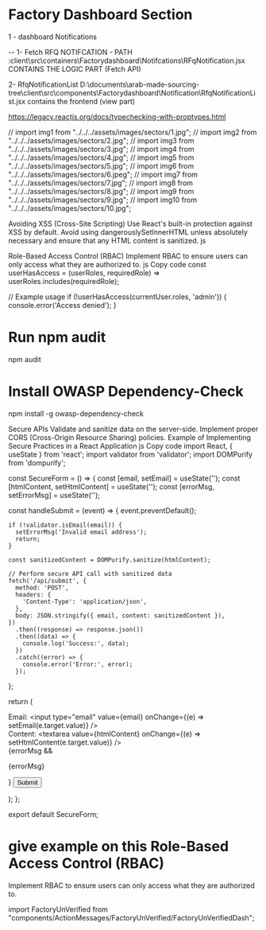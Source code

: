 # Factory Dashboard Section

1 - dashboard Notifications


-- 1-  Fetch RFQ NOTIFCATION - PATH :client\src\containers\Factorydashboard\Notifcations\RFqNotification.jsx
CONTAINS THE LOGIC PART (Fetch API)

2- RfqNotificationList
D:\documents\arab-made-sourcing-tree\client\src\components\Factorydashboard\Notification\RfqNotificationList.jsx
contains the frontend (view part)

<!--  -->
<!-- update visit -->

https://legacy.reactjs.org/docs/typechecking-with-proptypes.html





// import img1 from "../../../assets/images/sectors/1.jpg";
// import img2 from "../../../assets/images/sectors/2.jpg";
// import img3 from "../../../assets/images/sectors/3.jpg";
// import img4 from "../../../assets/images/sectors/4.jpg";
// import img5 from "../../../assets/images/sectors/5.jpg";
// import img6 from "../../../assets/images/sectors/6.jpeg";
// import img7 from "../../../assets/images/sectors/7.jpg";
// import img8 from "../../../assets/images/sectors/8.jpg";
// import img9 from "../../../assets/images/sectors/9.jpg";
// import img10 from "../../../assets/images/sectors/10.jpg";





Avoiding XSS (Cross-Site Scripting)
Use React's built-in protection against XSS by default.
Avoid using dangerouslySetInnerHTML unless absolutely necessary and ensure that any HTML content is sanitized.
js
<!-- import DOMPurify from 'dompurify'; -->





Role-Based Access Control (RBAC)
Implement RBAC to ensure users can only access what they are authorized to.
js
Copy code
const userHasAccess = (userRoles, requiredRole) => userRoles.includes(requiredRole);

// Example usage
if (!userHasAccess(currentUser.roles, 'admin')) {
  console.error('Access denied');
}




# Run npm audit
npm audit

# Install OWASP Dependency-Check
npm install -g owasp-dependency-check







Secure APIs
Validate and sanitize data on the server-side.
Implement proper CORS (Cross-Origin Resource Sharing) policies.
Example of Implementing Secure Practices in a React Application
js
Copy code
import React, { useState } from 'react';
import validator from 'validator';
import DOMPurify from 'dompurify';

const SecureForm = () => {
  const [email, setEmail] = useState('');
  const [htmlContent, setHtmlContent] = useState('');
  const [errorMsg, setErrorMsg] = useState('');

  const handleSubmit = (event) => {
    event.preventDefault();

    if (!validator.isEmail(email)) {
      setErrorMsg('Invalid email address');
      return;
    }

    const sanitizedContent = DOMPurify.sanitize(htmlContent);

    // Perform secure API call with sanitized data
    fetch('/api/submit', {
      method: 'POST',
      headers: {
        'Content-Type': 'application/json',
      },
      body: JSON.stringify({ email, content: sanitizedContent }),
    })
      .then((response) => response.json())
      .then((data) => {
        console.log('Success:', data);
      })
      .catch((error) => {
        console.error('Error:', error);
      });
  };

  return (
    <form onSubmit={handleSubmit}>
      <div>
        <label>Email:</label>
        <input
          type="email"
          value={email}
          onChange={(e) => setEmail(e.target.value)}
        />
      </div>
      <div>
        <label>Content:</label>
        <textarea
          value={htmlContent}
          onChange={(e) => setHtmlContent(e.target.value)}
        />
      </div>
      {errorMsg && <p className="error">{errorMsg}</p>}
      <button type="submit">Submit</button>
    </form>
  );
};

export default SecureForm;


# give example on this Role-Based Access Control (RBAC)
Implement RBAC to ensure users can only access what they are authorized to.





import FactoryUnVerified from "components/ActionMessages/FactoryUnVerified/FactoryUnVerifiedDash";